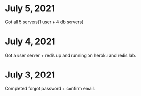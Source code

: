 # July 5, 2021

Got all 5 servers(1 user + 4 db servers)

# July 4, 2021

Got a user server + redis up and running on heroku and redis lab.

# July 3, 2021

Completed forgot password + confirm email.
